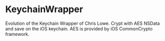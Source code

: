 # KeychainWrapper

Evolution of the Keychain Wrapper of Chris Lowe.
Crypt with AES NSData and save on the iOS keychain. AES is provided by iOS CommonCrypto framework.
